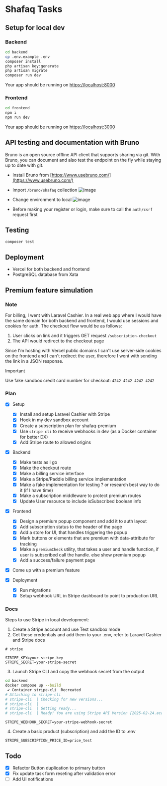 # Shafaq Tasks

## Setup for local dev

### Backend
```bash
cd backend
cp .env.example .env
composer install
php artisan key:generate
php artisan migrate
composer run dev
```
Your app should be running on [https://localhost:8000](https://localhost:8000)

### Frontend
```bash
cd frontend
npm i
npm run dev
```

Your app should be running on [https://localhost:3000](https://localhost:3000)

## API testing and documentation with Bruno
Bruno is an open source offline API client that supports sharing via git. With Bruno, you can document and also test the endpoint on the fly while staying up to date with git.

- Install Bruno from [https://www.usebruno.com/](https://www.usebruno.com/)
- Import `/bruno/shafaq` collection
![image](https://github.com/user-attachments/assets/04f77465-bb08-44c2-825f-a15dff9367f6)
- Change environment to local
![image](https://github.com/user-attachments/assets/40d06d4a-d273-4837-88d4-889042177aad)

- Before making your register or login, make sure to call the `auth/csrf` request first

## Testing
```bash
composer test
```

## Deployment

- Vercel for both backend and frontend
- PostgreSQL database from Xata

## Premium feature simulation

### Note
For billing, I went with Laravel Cashier. In a real web app where I would have the same domain for both backend and frontend, I would use sessions and cookies for auth.
The checkout flow would be as follows:

1. User clicks on link and it triggers GET request `/subscription-checkout`
2. The API would redirect to the checkout page

Since I'm hosting with Vercel public domains I can't use server-side cookies on the frontend and I can't redirect the user, therefore I went with sending the link in a JSON response.

> [!IMPORTANT]
> Use fake sandbox credit card number for checkout: `4242 4242 4242 4242`

### Plan

- [x] Setup
  - [x] Install and setup Laravel Cashier with Stripe
  - [x] Hook in my dev sandbox account
  - [x] Create a subscription plan for shafaq-premium
  - [x] Use `stripe cli` to receive webhooks in dev (as a Docker container for better DX)
  - [x] Add Stripe route to allowed origins

- [x] Backend
  - [x] Make tests as I go
  - [x] Make the checkout route
  - [x] Make a billing service interface
  - [x] Make a Stripe/Paddle billing service implementation
  - [x] Make a fake implementation for testing ? or research best way to do it (if I have time)
  - [x] Make a subscription middleware to protect premium routes
  - [x] Update User resource to include isSubscribed boolean info

- [x] Frontend
  - [x] Design a premium popup component and add it to auth layout
  - [x] Add subscription status to the header of the page
  - [x] Add a store for UI, that handles triggering the popup
  - [x] Mark buttons or elements that are premium with data-attribute for tracking
  - [x] Make a `premiumCheck` utility, that takes a user and handle function, if user is subscribed call the handle. else show premium popup
  - [x] Add a success/failure payment page

- [x] Come up with a premium feature

- [x] Deployment
  - [x] Run migrations
  - [x] Setup webhook URL in Stripe dashboard to point to production URL

### Docs
Steps to use Stripe in local development:

1. Create a Stripe account and use Test sandbox mode
2. Get these credentials and add them to your .env, refer to Laravel Cashier and Stripe docs

```
# stripe

STRIPE_KEY=your-stripe-key
STRIPE_SECRET=your-stripe-secret
```

3. Launch Stripe CLI and copy the webhook secret from the output

```bash
cd backend
docker compose up --build
 ✔ Container stripe-cli  Recreated                                                                                                                                     0.1s
# Attaching to stripe-cli
# stripe-cli  | Checking for new versions...
# stripe-cli  |
# stripe-cli  | Getting ready...
# stripe-cli  | Ready! You are using Stripe API Version [2025-02-24.acacia]. Your webhook signing secret is whsec_***** (^C to quit)
```

```
STRIPE_WEBHOOK_SECRET=your-stripe-webhook-secret
```

4. Create a basic product (subscription) and add the ID to .env

```
STRIPE_SUBSCRIPTION_PRICE_ID=price_test
```

## Todo
- [x] Refactor Button duplication to primary button 
- [x] Fix update task form reseting after validation error
- [ ] Add UI notifications
